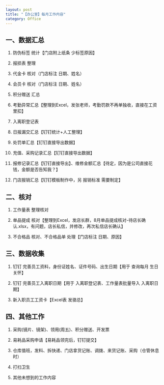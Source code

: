 ```yaml
---
layout: post
title: "【办公室】每月工作内容"
category: Office
---
```



## 一、数据汇总

1. 防伪标签 统计【门店附上纸条 少标签原因】

2. 报损表 整理
 
3. 代金卡 核对（门店标注 日期、姓名）
 
4. 会员卡 核对（门店标注 日期、姓名）

5. 积分赠送 汇总

6. 考勤异常汇总【整理到Excel，发张老师，考勤罚款不再单独收，直接在工资里扣】

7. 入离职登记表

8. 日报漏交汇总【钉钉统计+人工整理】

9. 处罚单汇总【钉钉直接导出数据】

10. 充值、采购记录汇总【钉钉直接导出数据】

11. 报修记录汇总【钉钉直接导出】、维修金额汇总【待定，因为是公司直接花钱，金额是否告知我？】

12.  门店报销汇总【钉钉模板制作中，另 报销标准 需要制定】



## 二、核对

1. 工作量表 整理核对

2. 单品提成 核对【整理到Excel，发店长群，8月单品提成核对-待店长确认.xlsx，有问题，店长私信，并修改，再次私信店长确认】

3. 不合格品 核对、不合格品单 处理【门店标注 日期、原因】


## 三、数据收集

1. 钉钉 完善员工资料，身份证姓名、证件号码、出生日期【用于 查询每月 生日关怀】

2. 钉钉 完善员工入离职日期【用于 入离职登记表、工作量表批量导入 入离职日期】

3. 新入职员工工资卡【Excel表 发骆总】


## 四、其他工作

1. 采购(镜片、镜架)、领用(周五)、积分赠送、开发票

2. 易耗品采购申请【易耗品领完后，钉钉提交】

3. 仓库值班，发料、拆快递、门店拿货记账、调拨、来货记账、采购（仓管休息时）

4. 打扫卫生



5. 其他未想到的工作内容
